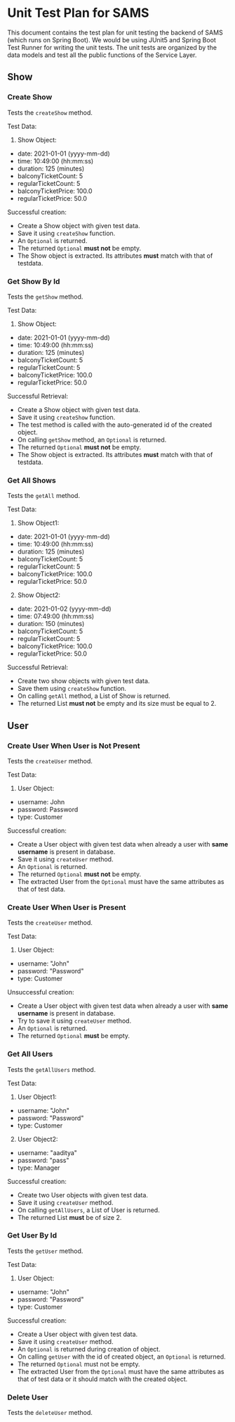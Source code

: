 # Unit Test Plan for SAMS

This document contains the test plan for unit testing the backend of SAMS (which runs on Spring Boot). We would be using JUnit5 and Spring Boot Test Runner for writing the unit tests. The unit tests are organized by the data models and test all the public functions of the Service Layer.

## Show

### Create Show

Tests the `createShow` method.

Test Data:
1. Show Object:
- date: 2021-01-01 (yyyy-mm-dd)
- time: 10:49:00 (hh:mm:ss)
- duration: 125 (minutes)
- balconyTicketCount: 5
- regularTicketCount: 5
- balconyTicketPrice: 100.0
- regularTicketPrice: 50.0

Successful creation:
- Create a Show object with given test data.
- Save it using `createShow` function.
- An `Optional` is returned.
- The returned `Optional` **must not** be empty.
- The Show object is extracted. Its attributes **must** match with that of testdata.

### Get Show By Id

Tests the `getShow` method.

Test Data:
1. Show Object:
- date: 2021-01-01 (yyyy-mm-dd)
- time: 10:49:00 (hh:mm:ss)
- duration: 125 (minutes)
- balconyTicketCount: 5
- regularTicketCount: 5
- balconyTicketPrice: 100.0
- regularTicketPrice: 50.0

Successful Retrieval:
- Create a Show object with given test data.
- Save it using `createShow` function.
- The test method is called with the auto-generated id of the created object.
- On calling `getShow` method, an `Optional` is returned.
- The returned `Optional` **must not** be empty.
- The Show object is extracted. Its attributes **must** match with that of testdata.


### Get All Shows

Tests the `getAll` method.

Test Data:
1. Show Object1:
- date: 2021-01-01 (yyyy-mm-dd)
- time: 10:49:00 (hh:mm:ss)
- duration: 125 (minutes)
- balconyTicketCount: 5
- regularTicketCount: 5
- balconyTicketPrice: 100.0
- regularTicketPrice: 50.0

2. Show Object2:
- date: 2021-01-02 (yyyy-mm-dd)
- time: 07:49:00 (hh:mm:ss)
- duration: 150 (minutes)
- balconyTicketCount: 5
- regularTicketCount: 5
- balconyTicketPrice: 100.0
- regularTicketPrice: 50.0

Successful Retrieval:
- Create two show objects with given test data.
- Save them using `createShow` function.
- On calling `getAll` method, a List of Show is returned.
- The returned List **must not** be empty and its size must be equal to 2.


## User

### Create User When User is Not Present

Tests the `createUser` method.

Test Data:
1. User Object:
- username: John
- password: Password
- type: Customer

Successful creation:
- Create a User object with given test data when already a user with **same username** is present in database.
- Save it using `createUser` method.
- An `Optional` is returned.
- The returned `Optional` **must not** be empty.
- The extracted User from the `Optional` must have the same attributes as that of test data. 

### Create User When User is Present

Tests the `createUser` method.

Test Data:
1. User Object:
- username: "John"
- password: "Password"
- type: Customer

Unsuccessful creation:
- Create a User object with given test data when already a user with **same username** is present in database.
- Try to save it using `createUser` method.
- An `Optional` is returned.
- The returned `Optional` **must** be empty.

### Get All Users

Tests the `getAllUsers` method.

Test Data:
1. User Object1:
- username: "John"
- password: "Password"
- type: Customer

2. User Object2:
- username: "aaditya"
- password: "pass"
- type: Manager

Successful creation:
- Create two User objects with given test data.
- Save it using `createUser` method.
- On calling `getAllUsers`, a List of User is returned.
- The returned List **must** be of size 2. 


### Get User By Id

Tests the `getUser` method.

Test Data:
1. User Object:
- username: "John"
- password: "Password"
- type: Customer

Successful creation:
- Create a User object with given test data.
- Save it using `createUser` method.
- An `Optional` is returned during creation of object.
- On calling `getUser` with the id of created object, an `Optional` is returned.
- The returned `Optional` must not be empty. 
- The extracted User from the `Optional` must have the same attributes as that of test data or it should match with the created object. 

### Delete User

Tests the `deleteUser` method.


